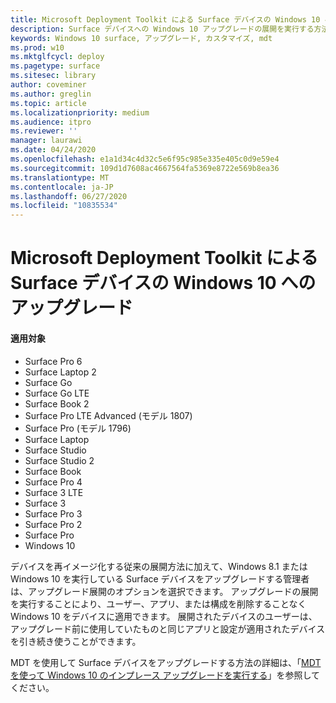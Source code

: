 ```yaml
---
title: Microsoft Deployment Toolkit による Surface デバイスの Windows 10 へのアップグレード (Surface)
description: Surface デバイスへの Windows 10 アップグレードの展開を実行する方法について説明します。
keywords: Windows 10 surface, アップグレード, カスタマイズ, mdt
ms.prod: w10
ms.mktglfcycl: deploy
ms.pagetype: surface
ms.sitesec: library
author: coveminer
ms.author: greglin
ms.topic: article
ms.localizationpriority: medium
ms.audience: itpro
ms.reviewer: ''
manager: laurawi
ms.date: 04/24/2020
ms.openlocfilehash: e1a1d34c4d32c5e6f95c985e335e405c0d9e59e4
ms.sourcegitcommit: 109d1d7608ac4667564fa5369e8722e569b8ea36
ms.translationtype: MT
ms.contentlocale: ja-JP
ms.lasthandoff: 06/27/2020
ms.locfileid: "10835534"
---
```

# Microsoft Deployment Toolkit による Surface デバイスの Windows 10 へのアップグレード

#### 適用対象
- Surface Pro 6
- Surface Laptop 2
- Surface Go
- Surface Go LTE
- Surface Book 2
- Surface Pro LTE Advanced (モデル 1807)
- Surface Pro (モデル 1796)
- Surface Laptop
- Surface Studio
- Surface Studio 2
- Surface Book
- Surface Pro 4
- Surface 3 LTE
- Surface 3
- Surface Pro 3
- Surface Pro 2
- Surface Pro
- Windows 10

デバイスを再イメージ化する従来の展開方法に加えて、Windows 8.1 または Windows 10 を実行している Surface デバイスをアップグレードする管理者は、アップグレード展開のオプションを選択できます。 アップグレードの展開を実行することにより、ユーザー、アプリ、または構成を削除することなく Windows 10 をデバイスに適用できます。 展開されたデバイスのユーザーは、アップグレード前に使用していたものと同じアプリと設定が適用されたデバイスを引き続き使うことができます。 

MDT を使用して Surface デバイスをアップグレードする方法の詳細は、「[MDT を使って Windows 10 のインプレース アップグレードを実行する](https://docs.microsoft.com/windows/deployment/deploy-windows-mdt/upgrade-to-windows-10-with-the-microsoft-deployment-toolkit)」を参照してください。

